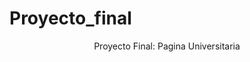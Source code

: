# Proyecto_final
<html>
  <body>
    <div align="center">  
    Proyecto Final: Pagina Universitaria
      

